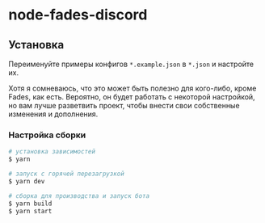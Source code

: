 # node-fades-discord

## Установка
Переименуйте примеры конфигов `*.example.json` в `*.json` и настройте их.

Хотя я сомневаюсь, что это может быть полезно для кого-либо, кроме Fades, как есть. Вероятно, он будет работать с некоторой настройкой, но вам лучше разветвить проект, чтобы внести свои собственные изменения и дополнения.

### Настройка сборки
```bash
# установка зависимостей
$ yarn

# запуск с горячей перезагрузкой
$ yarn dev

# сборка для производства и запуск бота
$ yarn build
$ yarn start
```
